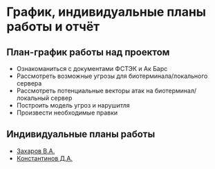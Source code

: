# График, индивидуальные планы работы и отчёт

## План-график работы над проектом
- Ознакоманиться с документами ФСТЭК и Ак Барс
- Рассмотреть возможные угрозы для биотерминала/локального сервера
- Рассмотреть потенциальные векторы атак на биотерминал/локальный сервер
- Построить модель угроз и нарушитля
- Произвести необходимые правки

## Индивидуальные планы работы

- [Захаров В.А.](Zaharov.md)
- [Константинов Д.А.](Konstantinov.md)


